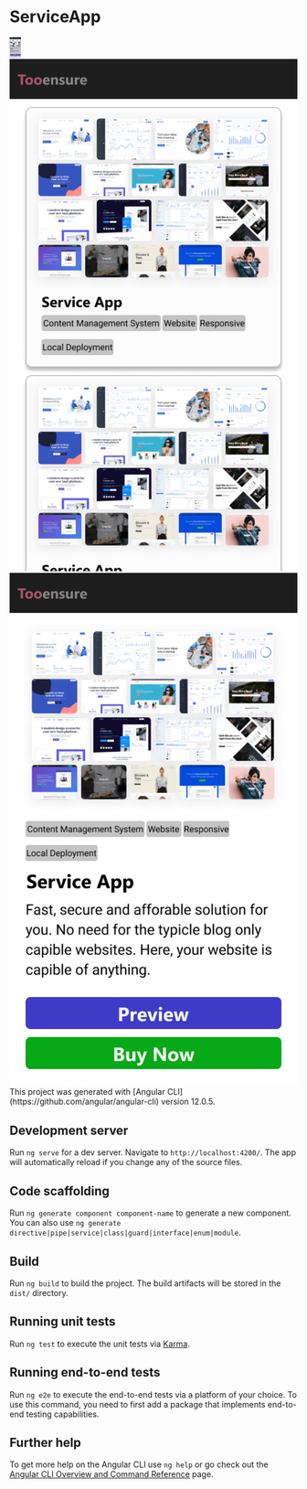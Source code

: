 # ServiceApp

<img width="20rem" src="https://github.com/TooensureMaster/ServiceApp/blob/main/src/assets/img/ui/mobile/android/hero.png">

<img src="https://github.com/TooensureMaster/ServiceApp/blob/main/src/assets/img/ui/mobile/android/product_list.png">

<img src="https://github.com/TooensureMaster/ServiceApp/blob/main/src/assets/img/ui/mobile/android/product_item.png">
This project was generated with [Angular CLI](https://github.com/angular/angular-cli) version 12.0.5.

## Development server

Run `ng serve` for a dev server. Navigate to `http://localhost:4200/`. The app will automatically reload if you change any of the source files.

## Code scaffolding

Run `ng generate component component-name` to generate a new component. You can also use `ng generate directive|pipe|service|class|guard|interface|enum|module`.

## Build

Run `ng build` to build the project. The build artifacts will be stored in the `dist/` directory.

## Running unit tests

Run `ng test` to execute the unit tests via [Karma](https://karma-runner.github.io).

## Running end-to-end tests

Run `ng e2e` to execute the end-to-end tests via a platform of your choice. To use this command, you need to first add a package that implements end-to-end testing capabilities.

## Further help

To get more help on the Angular CLI use `ng help` or go check out the [Angular CLI Overview and Command Reference](https://angular.io/cli) page.

